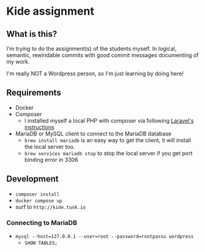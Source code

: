 # Kide assignment

## What is this?

I'm trying to do the assignment(s) of the students myself. In logical, semantic, rewindable commits with good commit messages documenting of my work.

I'm really NOT a Wordpress person, so I'm just learning by doing here!

## Requirements

- Docker
- Composer
  - I installed myself a local PHP with composer via following [Laravel's instructions](https://laravel.com/docs/11.x/installation)
- MariaDB or MySQL client to connect to the MariaDB database
  - `brew install mariadb` is an easy way to get the client, it will install the local server too.
  - `brew services mariadb stop` to stop the local server if you get port binding error in 3306

## Development

- `composer install`
- `docker compose up`
- surf to `http://kide.tunk.io`

### Connecting to MariaDB

- `mysql --host=127.0.0.1 --user=root --password=rootpassu wordpress`
  - `SHOW TABLES;`
